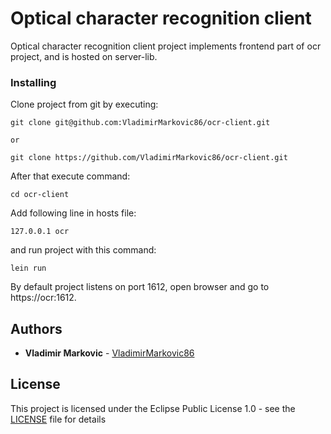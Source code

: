 # Optical character recognition client

Optical character recognition client project implements frontend part of ocr project, and is hosted on server-lib.

### Installing

Clone project from git by executing:

```
git clone git@github.com:VladimirMarkovic86/ocr-client.git

or

git clone https://github.com/VladimirMarkovic86/ocr-client.git
```

After that execute command:

```
cd ocr-client
```

Add following line in hosts file:

```
127.0.0.1 ocr
```

and run project with this command:

```
lein run
```

By default project listens on port 1612, open browser and go to https://ocr:1612.

## Authors

* **Vladimir Markovic** - [VladimirMarkovic86](https://github.com/VladimirMarkovic86)

## License

This project is licensed under the Eclipse Public License 1.0 - see the [LICENSE](LICENSE) file for details

